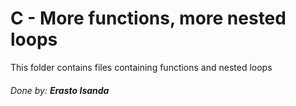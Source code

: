 <h1> C - More functions, more nested loops </h1>
<p> This folder contains files containing functions and nested loops </p>
<footer><h6>Done by: <b> Erasto Isanda </b></h6></footer>
